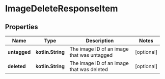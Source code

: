
# ImageDeleteResponseItem

## Properties
Name | Type | Description | Notes
------------ | ------------- | ------------- | -------------
**untagged** | **kotlin.String** | The image ID of an image that was untagged |  [optional]
**deleted** | **kotlin.String** | The image ID of an image that was deleted |  [optional]



